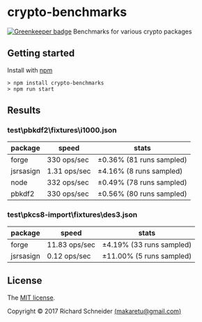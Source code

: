 # crypto-benchmarks

[![Greenkeeper badge](https://badges.greenkeeper.io/richardschneider/crypto-benchmarks.svg)](https://greenkeeper.io/)
Benchmarks for various crypto packages

## Getting started

Install with [npm](http://blog.npmjs.org/post/85484771375/how-to-install-npm)

    > npm install crypto-benchmarks
    > npm run start
    
## Results


### test\pbkdf2\fixtures\i1000.json
| package | speed | stats |
| ------- | ----- | ----- |
| forge | 330 ops/sec | ±0.36% (81 runs sampled) |
| jsrsasign | 1.31 ops/sec | ±4.16% (8 runs sampled) |
| node | 332 ops/sec | ±0.49% (78 runs sampled) |
| pbkdf2 | 330 ops/sec | ±0.56% (80 runs sampled) |

### test\pkcs8-import\fixtures\des3.json
| package | speed | stats |
| ------- | ----- | ----- |
| forge | 11.83 ops/sec | ±4.19% (33 runs sampled) |
| jsrsasign | 0.12 ops/sec | ±11.00% (5 runs sampled) |


## License
The [MIT license](./LICENSE).

Copyright © 2017 Richard Schneider [(makaretu@gmail.com)](mailto:makaretu@gmail.com?subject=crypto-benchmarks)

